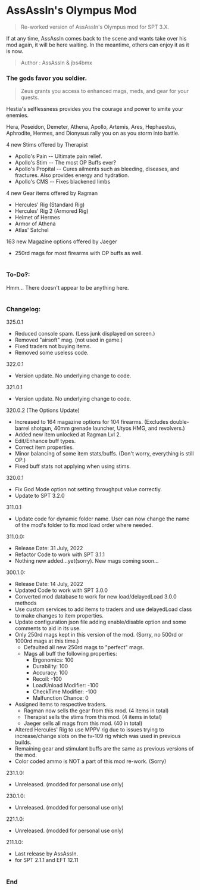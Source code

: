 # AssAssIn's Olympus Mod
>Re-worked version of AssAssIn's Olympus mod for SPT 3.X.

If at any time, AssAssIn comes back to the scene and wants take over his mod again, it will be here waiting. In the meantime, others can enjoy it as it is now.

>Author  : AssAssIn & jbs4bmx


### The gods favor you soldier.
>Zeus grants you access to enhanced mags, meds, and gear for your quests.

Hestia's selflessness provides you the courage and power to smite your enemies.

Hera, Poseidon, Demeter, Athena, Apollo, Artemis, Ares, Hephaestus, Aphrodite, Hermes, and Dionysus rally you on as you storm into battle.


4 new Stims offered by Therapist
   - Apollo's Pain -- Ultimate pain relief.
   - Apollo's Stim -- The most OP Buffs ever?
   - Apollo's Propital -- Cures ailments such as bleeding, diseases, and fractures. Also provides energy and hydration.
   - Apollo's CMS -- Fixes blackened limbs

4 new Gear items offered by Ragman
   - Hercules' Rig (Standard Rig)
   - Hercules' Rig 2 (Armored Rig)
   - Helmet of Hermes
   - Armor of Athena
   - Atlas' Satchel

163 new Magazine options offered by Jaeger
   - 250rd mags for most firearms with OP buffs as well.
#

### To-Do?:
Hmm... There doesn't appear to be anything here.
#

### Changelog:
325.0.1
   - Reduced console spam. (Less junk displayed on screen.)
   - Removed "airsoft" mag. (not used in game.)
   - Fixed traders not buying items.
   - Removed some useless code.

322.0.1
   - Version update. No underlying change to code.

321.0.1
   - Version update. No underlying change to code.

320.0.2 (The Options Update)
   - Increased to 164 magazine options for 104 firearms. (Excludes double-barrel shotgun, 40mm grenade launcher, Utyos HMG, and revolvers.)
   - Added new item unlocked at Ragman Lvl 2.
   - Edit/Enhance buff types.
   - Correct item properties.
   - Minor balancing of some item stats/buffs. (Don't worry, everything is still OP.)
   - Fixed buff stats not applying when using stims.

320.0.1
   - Fix God Mode option not setting throughput value correctly.
   - Update to SPT 3.2.0

311.0.1
   - Update code for dynamic folder name. User can now change the name of the mod's folder to fix mod load order where needed.

311.0.0:
   - Release Date: 31 July, 2022
   - Refactor Code to work with SPT 3.1.1
   - Nothing new added...yet(sorry). New mags coming soon...

300.1.0:
   - Release Date: 14 July, 2022
   - Updated Code to work with SPT 3.0.0
   - Converted mod database to work for new load/delayedLoad 3.0.0 methods
   - Use custom services to add items to traders and use delayedLoad class to make changes to item properties.
   - Update configuration json file adding enable/disable option and some comments to aid in its use.
   - Only 250rd mags kept in this version of the mod. (Sorry, no 500rd or 1000rd mags at this time.)
      - Defaulted all new 250rd mags to "perfect" mags.
      - Mags all buff the following properties:
         - Ergonomics: 100
         - Durability: 100
         - Accuracy: 100
         - Recoil: -100
         - LoadUnload Modifier: -100
         - CheckTime Modifier: -100
         - Malfunction Chance: 0
   - Assigned items to respective traders.
      - Ragman now sells the gear from this mod. (4 items in total)
      - Therapist sells the stims from this mod. (4 items in total)
      - Jaeger sells all mags from this mod. (40 in total)
   - Altered Hercules' Rig to use MPPV rig due to issues trying to increase/change slots on the tv-109 rig which was used in previous builds.
   - Remaining gear and stimulant buffs are the same as previous versions of the mod.
   - Color coded ammo is NOT a part of this mod re-work. (Sorry)

231.1.0:
   - Unreleased. (modded for personal use only)

230.1.0:
   - Unreleased. (modded for personal use only)

221.1.0:
   - Unreleased. (modded for personal use only)

211.1.0:
   - Last release by AssAssIn.
   - for SPT 2.1.1 and EFT 12.11
#

### End
#